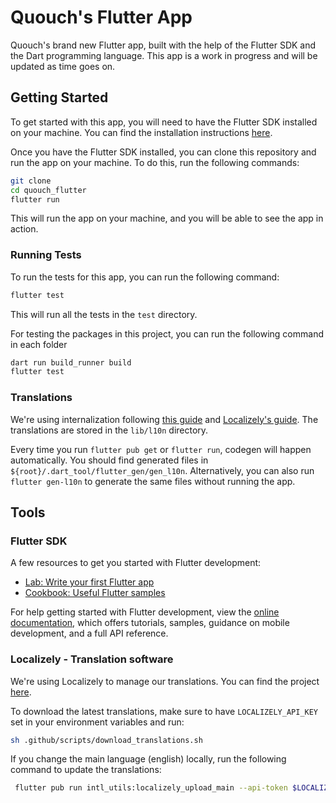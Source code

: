 # Quouch's Flutter App

Quouch's brand new Flutter app, built with the help of the Flutter SDK and the Dart programming language.
This app is a work in progress and will be updated as time goes on.

## Getting Started

To get started with this app, you will need to have the Flutter SDK installed on your machine. You can find the
installation instructions [here](https://flutter.dev/docs/get-started/install).

Once you have the Flutter SDK installed, you can clone this repository and run the app on your machine. To do this, run
the following commands:

```bash
git clone
cd quouch_flutter
flutter run
```

This will run the app on your machine, and you will be able to see the app in action.

### Running Tests

To run the tests for this app, you can run the following command:

```bash
flutter test
```

This will run all the tests in the `test` directory.

For testing the packages in this project, you can run the following command in each folder

```bash
dart run build_runner build 
flutter test
```


### Translations

We're using internalization
following [this guide](https://docs.flutter.dev/ui/accessibility-and-internationalization/internationalization)
and [Localizely's guide](https://localizely.com/blog/flutter-localization-step-by-step-guide/).
The translations are stored in the `lib/l10n` directory.

Every time you run `flutter pub get` or `flutter run`, codegen will happen automatically. You should find generated
files in `${root}/.dart_tool/flutter_gen/gen_l10n`.
Alternatively, you can also run `flutter gen-l10n` to generate the same files without running the app.

## Tools

### Flutter SDK

A few resources to get you started with Flutter development:

- [Lab: Write your first Flutter app](https://docs.flutter.dev/get-started/codelab)
- [Cookbook: Useful Flutter samples](https://docs.flutter.dev/cookbook)

For help getting started with Flutter development, view the [online documentation](https://docs.flutter.dev/), which
offers tutorials, samples, guidance on mobile development, and a full API reference.

### Localizely - Translation software

We're using Localizely to manage our translations. You can find the
project [here](https://app.localizely.com/projects/65e5f6ef-0f12-4628-a24d-6ea137388310/Version_1.0/dashboard).

To download the latest translations, make sure to have `LOCALIZELY_API_KEY` set in your environment variables and run:

```bash
sh .github/scripts/download_translations.sh
```

If you change the main language (english) locally, run the following command to update the translations:

```bash
 flutter pub run intl_utils:localizely_upload_main --api-token $LOCALIZELY_API_TOKEN
```
